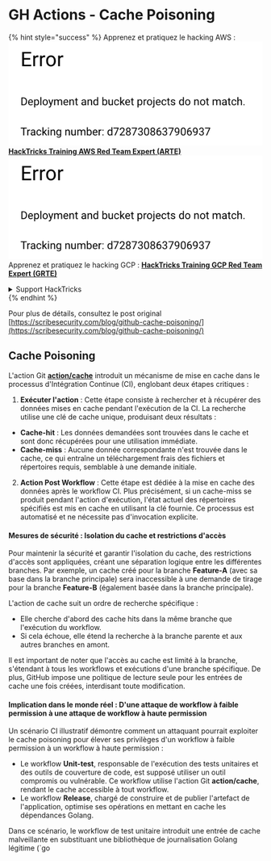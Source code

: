 # GH Actions - Cache Poisoning

{% hint style="success" %}
Apprenez et pratiquez le hacking AWS :<img src="../../../.gitbook/assets/image (1) (1).png" alt="" data-size="line">[**HackTricks Training AWS Red Team Expert (ARTE)**](https://training.hacktricks.xyz/courses/arte)<img src="../../../.gitbook/assets/image (1) (1).png" alt="" data-size="line">\
Apprenez et pratiquez le hacking GCP : <img src="../../../.gitbook/assets/image (2).png" alt="" data-size="line">[**HackTricks Training GCP Red Team Expert (GRTE)**<img src="../../../.gitbook/assets/image (2).png" alt="" data-size="line">](https://training.hacktricks.xyz/courses/grte)

<details>

<summary>Support HackTricks</summary>

* Consultez les [**plans d'abonnement**](https://github.com/sponsors/carlospolop) !
* **Rejoignez le** 💬 [**groupe Discord**](https://discord.gg/hRep4RUj7f) ou le [**groupe telegram**](https://t.me/peass) ou **suivez-nous sur** **Twitter** 🐦 [**@hacktricks\_live**](https://twitter.com/hacktricks\_live)**.**
* **Partagez des astuces de hacking en soumettant des PR aux** [**HackTricks**](https://github.com/carlospolop/hacktricks) et [**HackTricks Cloud**](https://github.com/carlospolop/hacktricks-cloud) dépôts github.

</details>
{% endhint %}

Pour plus de détails, consultez le post original [https://scribesecurity.com/blog/github-cache-poisoning/](https://scribesecurity.com/blog/github-cache-poisoning/)

## Cache Poisoning

L'action Git [**action/cache**](https://github.com/actions/cache) introduit un mécanisme de mise en cache dans le processus d'Intégration Continue (CI), englobant deux étapes critiques :

1. **Exécuter l'action** : Cette étape consiste à rechercher et à récupérer des données mises en cache pendant l'exécution de la CI. La recherche utilise une clé de cache unique, produisant deux résultats :
* **Cache-hit** : Les données demandées sont trouvées dans le cache et sont donc récupérées pour une utilisation immédiate.
* **Cache-miss** : Aucune donnée correspondante n'est trouvée dans le cache, ce qui entraîne un téléchargement frais des fichiers et répertoires requis, semblable à une demande initiale.
2. **Action Post Workflow** : Cette étape est dédiée à la mise en cache des données après le workflow CI. Plus précisément, si un cache-miss se produit pendant l'action d'exécution, l'état actuel des répertoires spécifiés est mis en cache en utilisant la clé fournie. Ce processus est automatisé et ne nécessite pas d'invocation explicite.

#### Mesures de sécurité : Isolation du cache et restrictions d'accès

Pour maintenir la sécurité et garantir l'isolation du cache, des restrictions d'accès sont appliquées, créant une séparation logique entre les différentes branches. Par exemple, un cache créé pour la branche **Feature-A** (avec sa base dans la branche principale) sera inaccessible à une demande de tirage pour la branche **Feature-B** (également basée dans la branche principale).

L'action de cache suit un ordre de recherche spécifique :

* Elle cherche d'abord des cache hits dans la même branche que l'exécution du workflow.
* Si cela échoue, elle étend la recherche à la branche parente et aux autres branches en amont.

Il est important de noter que l'accès au cache est limité à la branche, s'étendant à tous les workflows et exécutions d'une branche spécifique. De plus, GitHub impose une politique de lecture seule pour les entrées de cache une fois créées, interdisant toute modification.

#### Implication dans le monde réel : D'une attaque de workflow à faible permission à une attaque de workflow à haute permission

Un scénario CI illustratif démontre comment un attaquant pourrait exploiter le cache poisoning pour élever ses privilèges d'un workflow à faible permission à un workflow à haute permission :

* Le workflow **Unit-test**, responsable de l'exécution des tests unitaires et des outils de couverture de code, est supposé utiliser un outil compromis ou vulnérable. Ce workflow utilise l'action Git **action/cache**, rendant le cache accessible à tout workflow.
* Le workflow **Release**, chargé de construire et de publier l'artefact de l'application, optimise ses opérations en mettant en cache les dépendances Golang.

Dans ce scénario, le workflow de test unitaire introduit une entrée de cache malveillante en substituant une bibliothèque de journalisation Golang légitime (\`go
